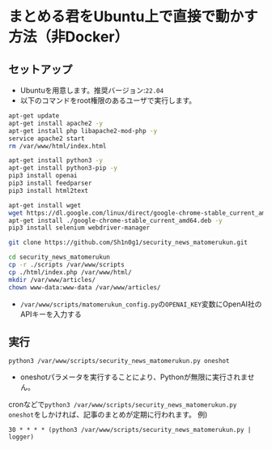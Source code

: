 # まとめる君をUbuntu上で直接で動かす方法（非Docker）

## セットアップ
* Ubuntuを用意します。推奨バージョン:`22.04`
* 以下のコマンドをroot権限のあるユーザで実行します。
```bash
apt-get update
apt-get install apache2 -y
apt-get install php libapache2-mod-php -y 
service apache2 start
rm /var/www/html/index.html

apt-get install python3 -y
apt-get install python3-pip -y
pip3 install openai
pip3 install feedparser
pip3 install html2text

apt-get install wget
wget https://dl.google.com/linux/direct/google-chrome-stable_current_amd64.deb
apt-get install ./google-chrome-stable_current_amd64.deb -y 
pip3 install selenium webdriver-manager

git clone https://github.com/Sh1n0g1/security_news_matomerukun.git

cd security_news_matomerukun
cp -r ./scripts /var/www/scripts
cp ./html/index.php /var/www/html/
mkdir /var/www/articles/
chown www-data:www-data /var/www/articles/
```

* `/var/www/scripts/matomerukun_config.py`の`OPENAI_KEY`変数にOpenAI社のAPIキーを入力する

## 実行
```
python3 /var/www/scripts/security_news_matomerukun.py oneshot
```
* oneshotパラメータを実行することにより、Pythonが無限に実行されません。

cronなどで`python3 /var/www/scripts/security_news_matomerukun.py oneshot`をしかければ、記事のまとめが定期に行われます。
例)  
```cron
30 * * * * (python3 /var/www/scripts/security_news_matomerukun.py | logger)
```